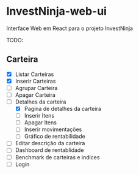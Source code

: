 # InvestNinja-web-ui
Interface Web em React para o projeto InvestNinja

TODO:
## Carteira
- [x] Listar Carteiras
- [x] Inserir Carteiras
- [ ] Agrupar Carteira
- [ ] Apagar Carteira
- [ ] Detalhes da carteira
    - [x] Pagina de detalhes da carteira
    - [ ] Inserir Itens    
    - [ ] Apagar Itens
    - [ ] Inserir movimentações
    - [ ] Gráfico de rentabilidade
- [ ] Editar descrição da carteira
- [ ] Dashboard de rentablidade
- [ ] Benchmark de carteiras e indices
- [ ] Login
